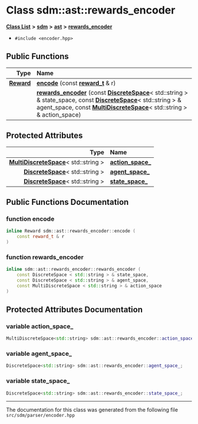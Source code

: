 
<NavBar active_item_id="2"/>

# Class sdm::ast::rewards\_encoder


[**Class List**](annotated.md) **>** [**sdm**](namespacesdm.md) **>** [**ast**](namespacesdm_1_1ast.md) **>** [**rewards\_encoder**](classsdm_1_1ast_1_1rewards__encoder.md)





* `#include <encoder.hpp>`















## Public Functions

| Type | Name |
| ---: | :--- |
|  [**Reward**](classsdm_1_1Reward.md) | [**encode**](classsdm_1_1ast_1_1rewards__encoder.md#function-encode) (const [**reward\_t**](namespacesdm_1_1ast.md#typedef-reward-t) & r) <br> |
|   | [**rewards\_encoder**](classsdm_1_1ast_1_1rewards__encoder.md#function-rewards-encoder) (const [**DiscreteSpace**](classsdm_1_1DiscreteSpace.md)&lt; std::string &gt; & state\_space, const [**DiscreteSpace**](classsdm_1_1DiscreteSpace.md)&lt; std::string &gt; & agent\_space, const [**MultiDiscreteSpace**](classsdm_1_1MultiDiscreteSpace.md)&lt; std::string &gt; & action\_space) <br> |




## Protected Attributes

| Type | Name |
| ---: | :--- |
|  [**MultiDiscreteSpace**](classsdm_1_1MultiDiscreteSpace.md)&lt; std::string &gt; | [**action\_space\_**](classsdm_1_1ast_1_1rewards__encoder.md#variable-action-space-)  <br> |
|  [**DiscreteSpace**](classsdm_1_1DiscreteSpace.md)&lt; std::string &gt; | [**agent\_space\_**](classsdm_1_1ast_1_1rewards__encoder.md#variable-agent-space-)  <br> |
|  [**DiscreteSpace**](classsdm_1_1DiscreteSpace.md)&lt; std::string &gt; | [**state\_space\_**](classsdm_1_1ast_1_1rewards__encoder.md#variable-state-space-)  <br> |




## Public Functions Documentation


### function encode 


```cpp
inline Reward sdm::ast::rewards_encoder::encode (
    const reward_t & r
) 
```



### function rewards\_encoder 


```cpp
inline sdm::ast::rewards_encoder::rewards_encoder (
    const DiscreteSpace < std::string > & state_space,
    const DiscreteSpace < std::string > & agent_space,
    const MultiDiscreteSpace < std::string > & action_space
) 
```


## Protected Attributes Documentation


### variable action\_space\_ 


```cpp
MultiDiscreteSpace<std::string> sdm::ast::rewards_encoder::action_space_;
```



### variable agent\_space\_ 


```cpp
DiscreteSpace<std::string> sdm::ast::rewards_encoder::agent_space_;
```



### variable state\_space\_ 


```cpp
DiscreteSpace<std::string> sdm::ast::rewards_encoder::state_space_;
```



------------------------------
The documentation for this class was generated from the following file `src/sdm/parser/encoder.hpp`